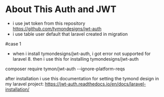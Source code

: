 # About This Auth and JWT
- i use jwt token from this repository https://github.com/tymondesigns/jwt-auth
- i use table user default that laravel created in migration

#case 1 
-  when i install tymondesigns/jwt-auth, i got error not supported for laravel 8. then i use this for installing tymondesigns/jwt-auth

composer require tymon/jwt-auth --ignore-platform-reqs

after installation i use this documentation for setting the tymond design in my laravel project: https://jwt-auth.readthedocs.io/en/docs/laravel-installation/